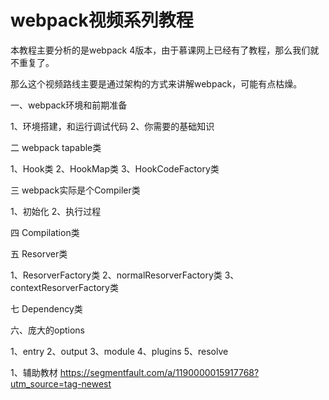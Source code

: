 # webpack视频系列教程

本教程主要分析的是webpack 4版本，由于慕课网上已经有了教程，那么我们就不重复了。

那么这个视频路线主要是通过架构的方式来讲解webpack，可能有点枯燥。

一、webpack环境和前期准备

1、环境搭建，和运行调试代码
2、你需要的基础知识

二 webpack tapable类

1、Hook类
2、HookMap类
3、HookCodeFactory类

三 webpack实际是个Compiler类

1、初始化
2、执行过程

四 Compilation类

五 Resorver类

1、ResorverFactory类
2、normalResorverFactory类
3、contextResorverFactory类

七 Dependency类

六、庞大的options

1、entry
2、output
3、module
4、plugins
5、resolve

1、辅助教材
https://segmentfault.com/a/1190000015917768?utm_source=tag-newest






